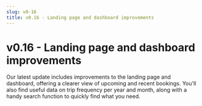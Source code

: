 ```yaml
---
slug: v0-16
title: v0.16 - Landing page and dashboard improvements
---
```


# v0.16 - Landing page and dashboard improvements

Our latest update includes improvements to the landing page and dashboard, offering a clearer view of upcoming and recent bookings. You'll also find useful data on trip frequency per year and month, along with a handy search function to quickly find what you need.
